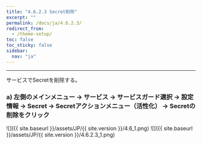 ```yaml
---
title: "4.6.2.3 Secret削除"
excerpt: ""
permalink: /docs/ja/4.6.2.3/
redirect_from:
  - /theme-setup/
toc: false
toc_sticky: false
sidebar:
  nav: "ja"
---
```



---

サービスでSecretを削除する。

### a\) 左側のメインメニュー → サービス → サービスガード選択 → 設定情報 → Secret → Secretアクションメニュー（活性化） → Secretの削除をクリック
![]({{ site.baseurl }}/assets/JP/{{ site.version }}/4.6_1.png)
![]({{ site.baseurl }}/assets/JP/{{ site.version }}/4.6.2.3_1.png)

